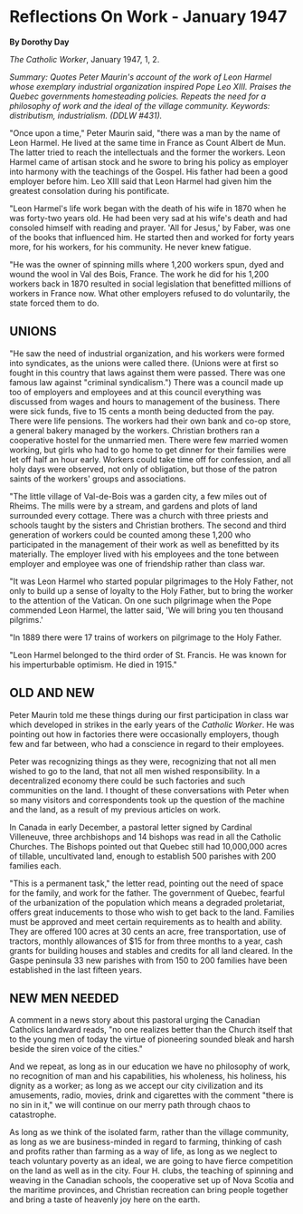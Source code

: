 Reflections On Work - January 1947
==================================

**By Dorothy Day**

*The Catholic Worker*, January 1947, 1, 2.

*Summary: Quotes Peter Maurin's account of the work of Leon Harmel whose
exemplary industrial organization inspired Pope Leo XIII. Praises the
Quebec governments homesteading policies. Repeats the need for a
philosophy of work and the ideal of the village community. Keywords:
distributism, industrialism. (DDLW \#431).*

"Once upon a time," Peter Maurin said, "there was a man by the name of
Leon Harmel. He lived at the same time in France as Count Albert de Mun.
The latter tried to reach the intellectuals and the former the workers.
Leon Harmel came of artisan stock and he swore to bring his policy as
employer into harmony with the teachings of the Gospel. His father had
been a good employer before him. Leo XIII said that Leon Harmel had
given him the greatest consolation during his pontificate.

"Leon Harmel's life work began with the death of his wife in 1870 when
he was forty-two years old. He had been very sad at his wife's death and
had consoled himself with reading and prayer. 'All for Jesus,' by Faber,
was one of the books that influenced him. He started then and worked for
forty years more, for his workers, for his community. He never knew
fatigue.

"He was the owner of spinning mills where 1,200 workers spun, dyed and
wound the wool in Val des Bois, France. The work he did for his 1,200
workers back in 1870 resulted in social legislation that benefitted
millions of workers in France now. What other employers refused to do
voluntarily, the state forced them to do.

UNIONS
------

"He saw the need of industrial organization, and his workers were formed
into syndicates, as the unions were called there. (Unions were at first
so fought in this country that laws against them were passed. There was
one famous law against "criminal syndicalism.") There was a council made
up too of employers and employees and at this council everything was
discussed from wages and hours to management of the business. There were
sick funds, five to 15 cents a month being deducted from the pay. There
were life pensions. The workers had their own bank and co-op store, a
general bakery managed by the workers. Christian brothers ran a
cooperative hostel for the unmarried men. There were few married women
working, but girls who had to go home to get dinner for their families
were let off half an hour early. Workers could take time off for
confession, and all holy days were observed, not only of obligation, but
those of the patron saints of the workers' groups and associations.

"The little village of Val-de-Bois was a garden city, a few miles out of
Rheims. The mills were by a stream, and gardens and plots of land
surrounded every cottage. There was a church with three priests and
schools taught by the sisters and Christian brothers. The second and
third generation of workers could be counted among these 1,200 who
participated in the management of their work as well as benefitted by
its materially. The employer lived with his employees and the tone
between employer and employee was one of friendship rather than class
war.

"It was Leon Harmel who started popular pilgrimages to the Holy Father,
not only to build up a sense of loyalty to the Holy Father, but to bring
the worker to the attention of the Vatican. On one such pilgrimage when
the Pope commended Leon Harmel, the latter said, 'We will bring you ten
thousand pilgrims.'

"In 1889 there were 17 trains of workers on pilgrimage to the Holy
Father.

"Leon Harmel belonged to the third order of St. Francis. He was known
for his imperturbable optimism. He died in 1915."

OLD AND NEW
-----------

Peter Maurin told me these things during our first participation in
class war which developed in strikes in the early years of the *Catholic
Worker*. He was pointing out how in factories there were occasionally
employers, though few and far between, who had a conscience in regard to
their employees.

Peter was recognizing things as they were, recognizing that not all men
wished to go to the land, that not all men wished responsibility. In a
decentralized economy there could be such factories and such communities
on the land. I thought of these conversations with Peter when so many
visitors and correspondents took up the question of the machine and the
land, as a result of my previous articles on work.

In Canada in early December, a pastoral letter signed by Cardinal
Villeneuve, three archbishops and 14 bishops was read in all the
Catholic Churches. The Bishops pointed out that Quebec still had
10,000,000 acres of tillable, uncultivated land, enough to establish 500
parishes with 200 families each.

"This is a permanent task," the letter read, pointing out the need of
space for the family, and work for the father. The government of Quebec,
fearful of the urbanization of the population which means a degraded
proletariat, offers great inducements to those who wish to get back to
the land. Families must be approved and meet certain requirements as to
health and ability. They are offered 100 acres at 30 cents an acre, free
transportation, use of tractors, monthly allowances of \$15 for from
three months to a year, cash grants for building houses and stables and
credits for all land cleared. In the Gaspe peninsula 33 new parishes
with from 150 to 200 families have been established in the last fifteen
years.

NEW MEN NEEDED
--------------

A comment in a news story about this pastoral urging the Canadian
Catholics landward reads, "no one realizes better than the Church itself
that to the young men of today the virtue of pioneering sounded bleak
and harsh beside the siren voice of the cities."

And we repeat, as long as in our education we have no philosophy of
work, no recognition of man and his capabilities, his wholeness, his
holiness, his dignity as a worker; as long as we accept our city
civilization and its amusements, radio, movies, drink and cigarettes
with the comment "there is no sin in it," we will continue on our merry
path through chaos to catastrophe.

As long as we think of the isolated farm, rather than the village
community, as long as we are business-minded in regard to farming,
thinking of cash and profits rather than farming as a way of life, as
long as we neglect to teach voluntary poverty as an ideal, we are going
to have fierce competition on the land as well as in the city. Four H.
clubs, the teaching of spinning and weaving in the Canadian schools, the
cooperative set up of Nova Scotia and the maritime provinces, and
Christian recreation can bring people together and bring a taste of
heavenly joy here on the earth.
